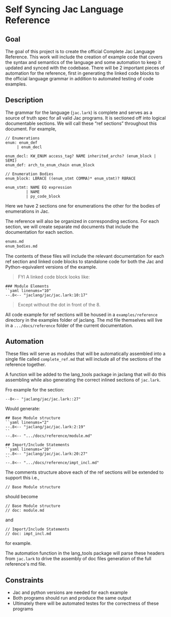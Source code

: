 # Self Syncing Jac Language Reference

## Goal

The goal of this project is to create the official Complete Jac Language Reference. This work will include the creation of example code that covers the syntax and semantics of the language and some automation to keep it updated and synced with the codebase. There will be 2 important pieces of automation for the reference, first in generating the linked code blocks to the official language grammar in addition to automated testing of code examples.

## Description

The grammar for the language (`jac.lark`) is complete and serves as a source of truth spec for all valid Jac programs. It is sectioned off into logical documentable sections. We will call these “ref sections” throughout this document. For example,

```
// Enumerations
enum: enum_def
     | enum_decl

enum_decl: KW_ENUM access_tag? NAME inherited_archs? (enum_block | SEMI)
enum_def: arch_to_enum_chain enum_block

// Enumeration Bodies
enum_block: LBRACE ((enum_stmt COMMA)* enum_stmt)? RBRACE

enum_stmt: NAME EQ expression
         | NAME
         | py_code_block
```

Here we have 2 sections one for enumerations the other for the bodies of enumerations in Jac.

The reference will also be organized in corresponding sections. For each section, we will create separate md documents that include the documentation for each section.

```bash
enums.md
enum_bodies.md
```

The contents of these files will include the relevant documentation for each ref section and linked code blocks to standalone code for both the Jac and Python-equivalent versions of the example.

> FYI
> A linked code block looks like:
>
```
### Module Elements
``yaml linenums="10"
--.8<-- "jaclang/jac/jac.lark:10:17"
```
> Except without the dot in front of the 8.


All code example for ref sections will be housed in a `examples/reference` directory in the examples folder of jaclang. The md file themselves will live in a `.../docs/reference` folder of the current documentation.

## Automation

These files will serve as modules that will be automatically assembled into a single file called `complete_ref.md` that will include all of the sections of the reference together.

A function will be added to the lang_tools package in jaclang that will do this assembling while also generating the correct inlined sections of `jac.lark`.


Fro example for the section:

``` linenums="1"
--8<-- "jaclang/jac/jac.lark::27"
```

Would generate:

```
## Base Module structure
``yaml linenums="2"
--.8<-- "jaclang/jac/jac.lark:2:19"
``
--.8<-- ".../docs/reference/module.md"

## Import/Include Statements
``yaml linenums="20"
--.8<-- "jaclang/jac/jac.lark:20:27"
``
--.8<-- ".../docs/reference/impt_incl.md"
```

The comments structure above each of the ref sections will be extended to support this i.e.,
```
// Base Module structure
```

should become

```
// Base Module structure
// doc: module.md
```

and

```
// Import/Include Statements
// doc: impt_incl.md
```

for example.

The automation function in the lang_tools package will parse these headers from `jac.lark` to drive the assembly of doc files generation of the full reference's md file.

## Constraints

- Jac and python versions are needed for each example
- Both programs should run and produce the same output
- Ultimately there will be automated testes for the correctness of these programs
